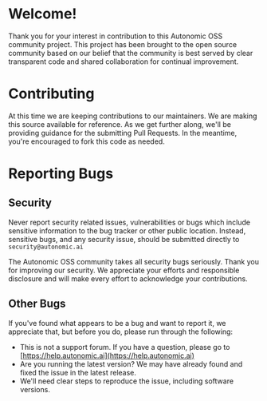 # Welcome!
Thank you for your interest in contribution to this Autonomic OSS community project.
This project has been brought to the open source community based on our belief that
the community is best served by clear transparent code and shared collaboration for
continual improvement.  

# Contributing
At this time we are keeping contributions to our maintainers. We are making this source
available for reference. As we get further along, we'll be providing guidance for the
submitting Pull Requests. In the meantime, you're encouraged to fork this code as needed.

# Reporting Bugs

## Security
Never report security related issues, vulnerabilities or bugs which include
sensitive information to the bug tracker or other public location. Instead,
sensitive bugs, and any security issue, should be submitted directly to
`security@autonomic.ai`

The Autonomic OSS community takes all security bugs seriously.
Thank you for improving our security. We appreciate your efforts and
responsible disclosure and will make every effort to acknowledge your
contributions.

## Other Bugs
If you've found what appears to be a bug and want to report it, we
appreciate that, but before you do, please run through the following:

* This is not a support forum. If you have a question, please go to [https://help.autonomic.ai](https://help.autonomic.ai)
* Are you running the latest version? We may have already found and fixed the issue in the latest release.
* We'll need clear steps to reproduce the issue, including software versions.
